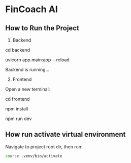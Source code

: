 # FinCoach AI

## How to Run the Project

1. Backend

cd backend

uvicorn app.main:app --reload

Backend is running...

2. Frontend

Open a new terminal:

cd frontend

npm install

npm run dev


## How run activate virtual environment
Navigate to project root dir, then run:
```bash
source .venv/bin/activate
```
